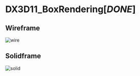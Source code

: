 # DX3D11_BoxRendering[*DONE*]

## Wireframe
![wire](https://cloud.githubusercontent.com/assets/13383741/20699033/69af3c28-b648-11e6-858f-d597ee8bc7db.PNG)

## Solidframe
![solid](https://cloud.githubusercontent.com/assets/13383741/20699041/729b2a22-b648-11e6-9493-e2e914df0cd5.PNG)


